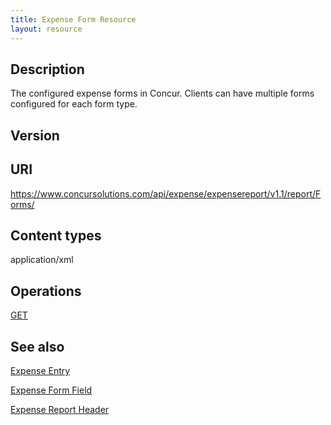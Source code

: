 ```yaml
---
title: Expense Form Resource 
layout: resource
---
```


## Description
The configured expense forms in Concur. Clients can have multiple forms configured for each form type.

## Version

## URI
https://www.concursolutions.com/api/expense/expensereport/v1.1/report/Forms/ 

## Content types
application/xml

## Operations
[GET][1]  

## See also
[Expense Entry][2]

[Expense Form Field][3]

[Expense Report Header][4]

[1]: https://developer.concur.com/expense-report/expense-form-resource/expense-form-resource-get
[2]: https://developer.concur.com/expense-report/expense-entry-resource
[3]: https://developer.concur.com/expense-report/expense-form-field-resource
[4]: https://developer.concur.com/expense-report/expense-report-header-resource
